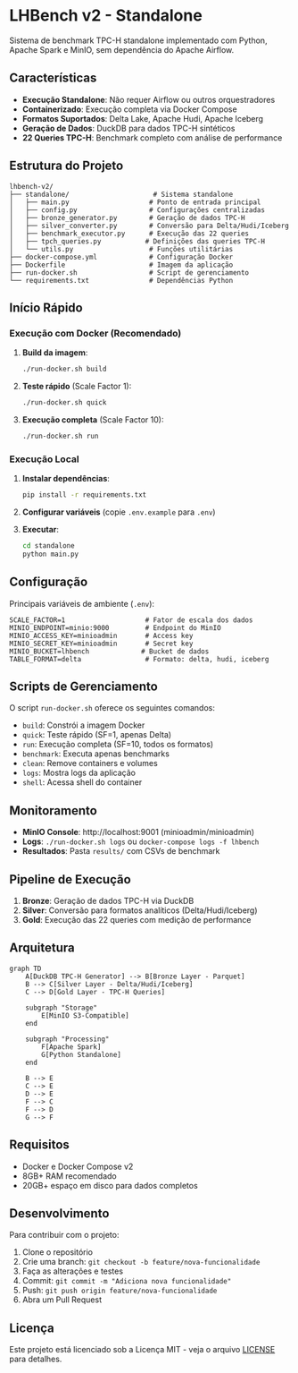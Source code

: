 # LHBench v2 - Standalone

Sistema de benchmark TPC-H standalone implementado com Python, Apache Spark e MinIO, sem dependência do Apache Airflow.

## Características

- **Execução Standalone**: Não requer Airflow ou outros orquestradores
- **Containerizado**: Execução completa via Docker Compose
- **Formatos Suportados**: Delta Lake, Apache Hudi, Apache Iceberg
- **Geração de Dados**: DuckDB para dados TPC-H sintéticos
- **22 Queries TPC-H**: Benchmark completo com análise de performance

## Estrutura do Projeto

```
lhbench-v2/
├── standalone/                     # Sistema standalone
│   ├── main.py                    # Ponto de entrada principal
│   ├── config.py                  # Configurações centralizadas
│   ├── bronze_generator.py        # Geração de dados TPC-H
│   ├── silver_converter.py        # Conversão para Delta/Hudi/Iceberg
│   ├── benchmark_executor.py      # Execução das 22 queries
│   ├── tpch_queries.py           # Definições das queries TPC-H
│   └── utils.py                   # Funções utilitárias
├── docker-compose.yml             # Configuração Docker
├── Dockerfile                     # Imagem da aplicação
├── run-docker.sh                  # Script de gerenciamento
└── requirements.txt               # Dependências Python
```

## Início Rápido

### Execução com Docker (Recomendado)

1. **Build da imagem**:
   ```bash
   ./run-docker.sh build
   ```

2. **Teste rápido** (Scale Factor 1):
   ```bash
   ./run-docker.sh quick
   ```

3. **Execução completa** (Scale Factor 10):
   ```bash
   ./run-docker.sh run
   ```

### Execução Local

1. **Instalar dependências**:
   ```bash
   pip install -r requirements.txt
   ```

2. **Configurar variáveis** (copie `.env.example` para `.env`)

3. **Executar**:
   ```bash
   cd standalone
   python main.py
   ```

## Configuração

Principais variáveis de ambiente (`.env`):

```env
SCALE_FACTOR=1                    # Fator de escala dos dados
MINIO_ENDPOINT=minio:9000         # Endpoint do MinIO
MINIO_ACCESS_KEY=minioadmin       # Access key
MINIO_SECRET_KEY=minioadmin       # Secret key
MINIO_BUCKET=lhbench             # Bucket de dados
TABLE_FORMAT=delta                # Formato: delta, hudi, iceberg
```

## Scripts de Gerenciamento

O script `run-docker.sh` oferece os seguintes comandos:

- `build`: Constrói a imagem Docker
- `quick`: Teste rápido (SF=1, apenas Delta)
- `run`: Execução completa (SF=10, todos os formatos)
- `benchmark`: Executa apenas benchmarks
- `clean`: Remove containers e volumes
- `logs`: Mostra logs da aplicação
- `shell`: Acessa shell do container

## Monitoramento

- **MinIO Console**: http://localhost:9001 (minioadmin/minioadmin)
- **Logs**: `./run-docker.sh logs` ou `docker-compose logs -f lhbench`
- **Resultados**: Pasta `results/` com CSVs de benchmark

## Pipeline de Execução

1. **Bronze**: Geração de dados TPC-H via DuckDB
2. **Silver**: Conversão para formatos analíticos (Delta/Hudi/Iceberg)
3. **Gold**: Execução das 22 queries com medição de performance

## Arquitetura

```mermaid
graph TD
    A[DuckDB TPC-H Generator] --> B[Bronze Layer - Parquet]
    B --> C[Silver Layer - Delta/Hudi/Iceberg]
    C --> D[Gold Layer - TPC-H Queries]
    
    subgraph "Storage"
        E[MinIO S3-Compatible]
    end
    
    subgraph "Processing"
        F[Apache Spark]
        G[Python Standalone]
    end
    
    B --> E
    C --> E
    D --> E
    F --> C
    F --> D
    G --> F
```

## Requisitos

- Docker e Docker Compose v2
- 8GB+ RAM recomendado
- 20GB+ espaço em disco para dados completos

## Desenvolvimento

Para contribuir com o projeto:

1. Clone o repositório
2. Crie uma branch: `git checkout -b feature/nova-funcionalidade`
3. Faça as alterações e testes
4. Commit: `git commit -m "Adiciona nova funcionalidade"`
5. Push: `git push origin feature/nova-funcionalidade`
6. Abra um Pull Request

## Licença

Este projeto está licenciado sob a Licença MIT - veja o arquivo [LICENSE](LICENSE) para detalhes.
